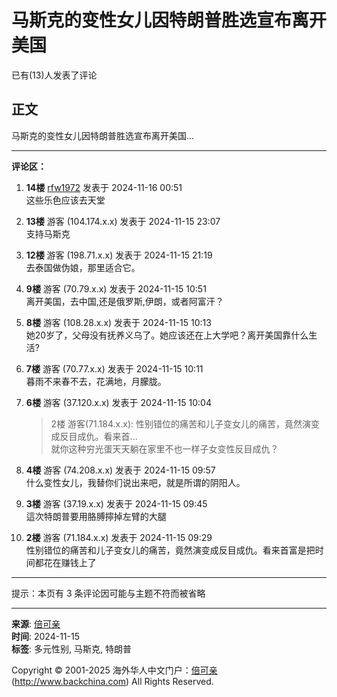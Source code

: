 # 马斯克的变性女儿因特朗普胜选宣布离开美国

已有(13)人发表了评论

## 正文

马斯克的变性女儿因特朗普胜选宣布离开美国...

---

**评论区：**

1. **14楼** [rfw1972](https://www.backchina.com/u/250523) 发表于 2024-11-16 00:51  
   这些乐色应该去天堂  

2. **13楼** 游客 (104.174.x.x) 发表于 2024-11-15 23:07  
   支持马斯克  

3. **12楼** 游客 (198.71.x.x) 发表于 2024-11-15 21:19  
   去泰国做伪娘，那里适合它。  

4. **9楼** 游客 (70.79.x.x) 发表于 2024-11-15 10:51  
   离开美国，去中国,还是俄罗斯,伊朗，或者阿富汗？  

5. **8楼** 游客 (108.28.x.x) 发表于 2024-11-15 10:13  
   她20岁了，父母没有抚养义乌了。她应该还在上大学吧？离开美国靠什么生活?  

6. **7楼** 游客 (70.77.x.x) 发表于 2024-11-15 10:11  
   暮雨不来春不去，花满地，月朦胧。  

7. **6楼** 游客 (37.120.x.x) 发表于 2024-11-15 10:04  
   > 2楼 游客(71.184.x.x): 性别错位的痛苦和儿子变女儿的痛苦，竟然演变成反目成仇。看来首...  
   就你这种穷光蛋天天躺在家里不也一样子女变性反目成仇？  

8. **4楼** 游客 (74.208.x.x) 发表于 2024-11-15 09:57  
   什么变性女儿，我替你们说出来吧，就是所谓的阴阳人。  

9. **3楼** 游客 (37.19.x.x) 发表于 2024-11-15 09:45  
   這次特朗普要用胳膊擰掉左臂的大腿  

10. **2楼** 游客 (71.184.x.x) 发表于 2024-11-15 09:29  
    性别错位的痛苦和儿子变女儿的痛苦，竟然演变成反目成仇。看来首富是把时间都花在赚钱上了  

---

提示：本页有 3 条评论因可能与主题不符而被省略

---

**来源**: [倍可亲](https://www.backchina.com/news/944104.html)  
**时间**: 2024-11-15  
**标签**: 多元性别, 马斯克, 特朗普

Copyright © 2001-2025 海外华人中文门户：[倍可亲](http://www.backchina.com) (http://www.backchina.com) All Rights Reserved.